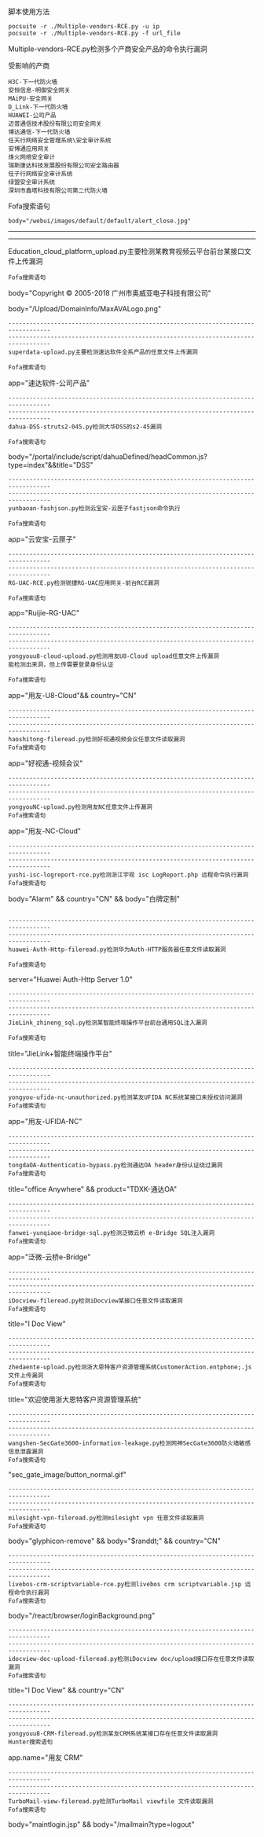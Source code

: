 脚本使用方法

```
pocsuite -r ./Multiple-vendors-RCE.py -u ip
pocsuite -r ./Multiple-vendors-RCE.py -f url_file
```



Multiple-vendors-RCE.py检测多个产商安全产品的命令执行漏洞

受影响的产商

```
H3C-下一代防火墙
安恒信息-明御安全网关
MAiPU-安全网关
D_Link-下一代防火墙
HUAWEI-公司产品
迈普通信技术股份有限公司安全网关
博达通信-下一代防火墙
任天行网络安全管理系统\安全审计系统
安博通应用网关
烽火网络安全审计
瑞斯康达科技发展股份有限公司安全路由器
任子行网络安全审计系统
绿盟安全审计系统
深圳市鑫塔科技有限公司第二代防火墙

```
Fofa搜索语句
```
body="/webui/images/default/default/alert_close.jpg"
```
----------------------------------------------------------------------------------
----------------------------------------------------------------------------------
Education_cloud_platform_upload.py主要检测某教育视频云平台前台某接口文件上传漏洞
```
Fofa搜索语句
```
body="Copyright © 2005-2018 广州市奥威亚电子科技有限公司"

body="/Upload/DomainInfo/MaxAVALogo.png"
```
----------------------------------------------------------------------------------
----------------------------------------------------------------------------------
superdata-upload.py主要检测速达软件全系产品的任意文件上传漏洞

Fofa搜索语句
```
app="速达软件-公司产品"
```
----------------------------------------------------------------------------------
----------------------------------------------------------------------------------
dahua-DSS-struts2-045.py检测大华DSS的s2-45漏洞

Fofa搜索语句
```
body="/portal/include/script/dahuaDefined/headCommon.js?type=index"&&title="DSS"
```
----------------------------------------------------------------------------------
----------------------------------------------------------------------------------
yunbaoan-fashjson.py检测云宝安-云匣子fastjson命令执行

Fofa搜索语句
```
app="云安宝-云匣子"
```
----------------------------------------------------------------------------------
----------------------------------------------------------------------------------
RG-UAC-RCE.py检测锐捷RG-UAC应用网关-前台RCE漏洞

Fofa搜索语句
```
app="Ruijie-RG-UAC"
```
----------------------------------------------------------------------------------
----------------------------------------------------------------------------------
yongyouu8-cloud-upload.py检测用友U8-Cloud upload任意文件上传漏洞
能检测出来洞，但上传需要登录身份认证

Fofa搜索语句
```
app="用友-U8-Cloud"&& country="CN"
```
----------------------------------------------------------------------------------
----------------------------------------------------------------------------------
haoshitong-fileread.py检测好视通视频会议任意文件读取漏洞
Fofa搜索语句
```
app="好视通-视频会议"
```
----------------------------------------------------------------------------------
----------------------------------------------------------------------------------
yongyouNC-upload.py检测用友NC任意文件上传漏洞
Fofa搜索语句
```
app="用友-NC-Cloud"
```
----------------------------------------------------------------------------------
----------------------------------------------------------------------------------
yushi-isc-logreport-rce.py检测浙江宇视 isc LogReport.php 远程命令执行漏洞
Fofa搜索语句
```
body="Alarm" && country="CN" && body="白牌定制"
```

----------------------------------------------------------------------------------
----------------------------------------------------------------------------------
huawei-Auth-Http-fileread.py检测华为Auth-HTTP服务器任意文件读取漏洞

Fofa搜索语句
```
server="Huawei Auth-Http Server 1.0"
```
----------------------------------------------------------------------------------
----------------------------------------------------------------------------------
JieLink_zhineng_sql.py检测某智能终端操作平台前台通用SQL注入漏洞

Fofa搜索语句
```
title="JieLink+智能终端操作平台"
```
----------------------------------------------------------------------------------
----------------------------------------------------------------------------------
yongyou-ufida-nc-unauthorized.py检测某友UFIDA NC系统某接口未授权访问漏洞
Fofa搜索语句
```
app="用友-UFIDA-NC"
```
----------------------------------------------------------------------------------
----------------------------------------------------------------------------------
tongdaOA-Authenticatio-bypass.py检测通达OA header身份认证绕过漏洞
Fofa搜索语句
```
title="office Anywhere" && product="TDXK-通达OA"
```
----------------------------------------------------------------------------------
----------------------------------------------------------------------------------
fanwei-yunqiaoe-bridge-sql.py检测泛微云桥 e-Bridge SQL注入漏洞
Fofa搜索语句
```
app="泛微-云桥e-Bridge"
```
----------------------------------------------------------------------------------
----------------------------------------------------------------------------------
iDocview-fileread.py检测iDocview某接口任意文件读取漏洞
Fofa搜索语句
```
title="I Doc View"
```
----------------------------------------------------------------------------------
----------------------------------------------------------------------------------
zhedaente-upload.py检测浙大恩特客户资源管理系统CustomerAction.entphone;.js文件上传漏洞
Fofa搜索语句
```
title="欢迎使用浙大恩特客户资源管理系统"
```
----------------------------------------------------------------------------------
----------------------------------------------------------------------------------
wangshen-SecGate3600-information-leakage.py检测网神SecGate3600防火墙敏感信息泄露漏洞
Fofa搜索语句
```
"sec_gate_image/button_normal.gif"
```
----------------------------------------------------------------------------------
----------------------------------------------------------------------------------
milesight-vpn-fileread.py检测milesight vpn 任意文件读取漏洞
Fofa搜索语句
```
body="glyphicon-remove" && body="$randdt;" && country="CN"
```
----------------------------------------------------------------------------------
----------------------------------------------------------------------------------
livebos-crm-scriptvariable-rce.py检测livebos crm scriptvariable.jsp 远程命令执行漏洞
Fofa搜索语句
```
body="/react/browser/loginBackground.png"
```
----------------------------------------------------------------------------------
----------------------------------------------------------------------------------
idocview-doc-upload-fileread.py检测iDocview doc/upload接口存在任意文件读取漏洞
Fofa搜索语句
```
title="I Doc View" && country="CN"
```
----------------------------------------------------------------------------------
----------------------------------------------------------------------------------
yongyouu8-CRM-fileread.py检测某友CRM系统某接口存在任意文件读取漏洞
Hunter搜索语句
```
app.name="用友 CRM"
```
----------------------------------------------------------------------------------
----------------------------------------------------------------------------------
TurboMail-view-fileread.py检测TurboMail viewfile 文件读取漏洞
Fofa搜索语句
```
body="maintlogin.jsp" && body="/mailmain?type=logout"
```
